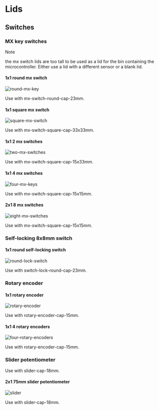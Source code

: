 # Lids

## Switches

### MX key switches

> [!NOTE]  
> the mx switch lids are too tall to be used as a lid for the bin containing the microcontroller. Either use a lid with a different sensor or a blank lid. 

#### 1x1 round mx switch

![round-mx-key](https://github.com/user-attachments/assets/0d917087-21ff-4c26-b0a9-f32d2f6f3d86)

Use with mx-switch-round-cap-23mm.

#### 1x1 square mx switch

![square-mx-switch](https://github.com/user-attachments/assets/1ea6a703-620f-4e8e-b87d-ada5feed8370)

Use with mx-switch-square-cap-33x33mm.

#### 1x1 2 mx switches

![two-mx-switches](https://github.com/user-attachments/assets/96080e49-99f1-488b-b090-8cc5584aa161)

Use with mx-switch-square-cap-15x33mm.

#### 1x1 4 mx switches

![four-mx-keys](https://github.com/user-attachments/assets/66227468-aff2-439b-9f2a-dfe1a6d98079)

Use with mx-switch-square-cap-15x15mm.

#### 2x1 8 mx switches

![eight-mx-switches](https://github.com/user-attachments/assets/3c29489d-aed7-4dfd-9d7b-b15f0b13cd93)

Use with mx-switch-square-cap-15x15mm.

### Self-locking 8x8mm switch

#### 1x1 round self-locking switch

![round-lock-switch](https://github.com/user-attachments/assets/2db9126a-7a15-454f-b495-049386368cd5)


Use with switch-lock-round-cap-23mm.

### Rotary encoder

#### 1x1 rotary encoder

![rotary-encoder](https://github.com/user-attachments/assets/71e3282d-cf01-481a-a143-e656c34fc811)

Use with rotary-encoder-cap-15mm.

#### 1x1 4 rotary encoders

![four-rotary-encoders](https://github.com/user-attachments/assets/a92af47c-9342-4e72-b5de-7dede6285f84)

Use with rotary-encoder-cap-15mm.

### Slider potentiometer

Use with slider-cap-18mm.

#### 2x1 75mm slider potentiometer

![slider](https://github.com/user-attachments/assets/e280cec2-2faa-49ae-88bf-b97bb8a23d37)

Use with slider-cap-18mm.
